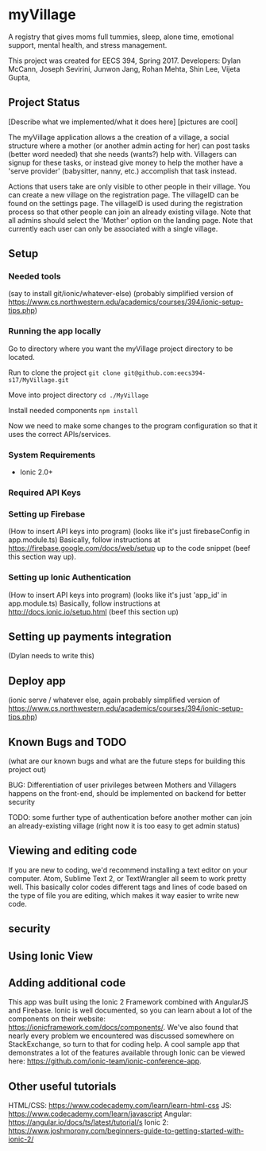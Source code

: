 # myVillage
A registry that gives moms full tummies, sleep, alone time, emotional support, mental health, and stress management.

This project was created for EECS 394, Spring 2017.
Developers:  Dylan McCann, Joseph Sevirini, Junwon Jang, Rohan Mehta, Shin Lee, Vijeta Gupta,

## Project Status
[Describe what we implemented/what it does here]
[pictures are cool]

The myVillage application allows a the creation of a village, a social structure where a mother (or another admin acting for her) can post tasks (better word needed) that she needs (wants?) help with. Villagers can signup for these tasks, or instead give money to help the mother have a 'serve provider' (babysitter, nanny, etc.) accomplish that task instead.

Actions that users take are only visible to other people in their village. You can create a new village on the registration page. The villageID can be found on the settings page. The villageID is used during the registration process so that other people can join an already existing village. Note that all admins should select the 'Mother' option on the landing page. Note that currently each user can only be associated with a single village.

## Setup
### Needed tools
(say to install git/ionic/whatever-else) (probably simplified version of https://www.cs.northwestern.edu/academics/courses/394/ionic-setup-tips.php)

### Running the app locally
Go to directory where you want the myVillage project directory to be located.

Run to clone the project `git clone git@github.com:eecs394-s17/MyVillage.git`

Move into project directory `cd ./MyVillage`

Install needed components `npm install`

Now we need to make some changes to the program configuration so that it uses the correct APIs/services.

### System Requirements
- Ionic 2.0+

### Required API Keys

### Setting up Firebase
(How to insert API keys into program)
(looks like it's just firebaseConfig in app.module.ts)
Basically, follow instructions at https://firebase.google.com/docs/web/setup up to the code snippet (beef this section way up).

### Setting up Ionic Authentication
(How to insert API keys into program)
(looks like it's just 'app_id' in app.module.ts)
Basically, follow instructions at http://docs.ionic.io/setup.html (beef this section up)

## Setting up payments integration
(Dylan needs to write this)

## Deploy app
(ionic serve / whatever else, again probably simplified version of https://www.cs.northwestern.edu/academics/courses/394/ionic-setup-tips.php)

## Known Bugs and TODO
(what are our known bugs and what are the future steps for building this project out)

BUG: Differentiation of user privileges between Mothers and Villagers happens on the front-end, should be implemented on backend for better security

TODO: some further type of authentication before another mother can join an already-existing village (right now it is too easy to get admin status)


## Viewing and editing code
If you are new to coding, we'd recommend installing a text editor on your computer. Atom, Sublime Text 2, or TextWrangler all seem to work pretty well. This basically color codes different tags and lines of code based on the type of file you are editing, which makes it way easier to write new code.

## security

## Using Ionic View

## Adding additional code
This app was built using the Ionic 2 Framework combined with AngularJS and Firebase.
Ionic is well documented, so you can learn about a lot of the components on their website: https://ionicframework.com/docs/components/.
We've also found that nearly every problem we encountered was discussed somewhere on StackExchange,
so turn to that for coding help.
A cool sample app that demonstrates a lot of the features available through Ionic can be viewed here:
https://github.com/ionic-team/ionic-conference-app.

## Other useful tutorials
HTML/CSS: https://www.codecademy.com/learn/learn-html-css
JS: https://www.codecademy.com/learn/javascript
Angular: https://angular.io/docs/ts/latest/tutorial/s
Ionic 2: https://www.joshmorony.com/beginners-guide-to-getting-started-with-ionic-2/
